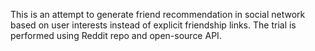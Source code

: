 This is an attempt to generate friend recommendation in social network based on user interests instead of explicit friendship links. The trial is performed using Reddit repo and open-source API.
